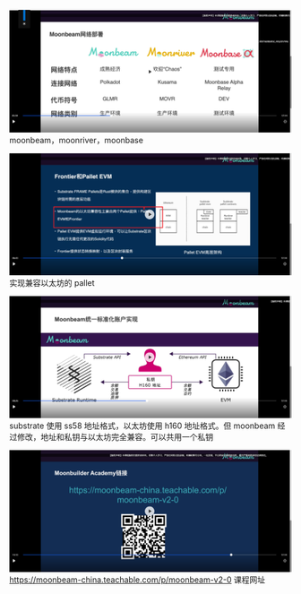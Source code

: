 ![](./img/2022-04-14-22-26-52.png)  
moonbeam，moonriver，moonbase

![](./img/2022-04-14-22-30-06.png)  
实现兼容以太坊的 pallet

![](./img/2022-04-14-22-33-32.png)  
substrate 使用 ss58 地址格式，以太坊使用 h160 地址格式。但 moonbeam 经过修改，地址和私钥与以太坊完全兼容。可以共用一个私钥

![](./img/2022-04-14-22-42-18.png)  
https://moonbeam-china.teachable.com/p/moonbeam-v2-0 课程网址
